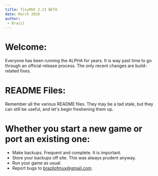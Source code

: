 ```yaml
---
title: TinyMUX 2.13 BETA
date: March 2020
author:
 - Brazil
---
```


# Welcome:

Everyone has been running the ALPHA for years. It is way past time to
go through an official release process. The only recent changes are
build-related fixes.

# README Files:

Remember all the various README files. They may be a tad stale, but
they can still be useful, and let's begin freshening them up.

# Whether you start a new game or port an existing one:

 - Make backups. Frequent and complete. It is important.
 - Store your backups off site. This was always prudent anyway.
 - Run your game as usual.
 - Report bugs to brazilofmux@gmail.com.
